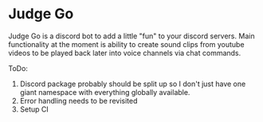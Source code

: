 # Judge Go

Judge Go is a discord bot to add a little "fun" to your discord servers. Main functionality at the moment is ability to create sound clips from youtube videos to be played back later into voice channels via chat commands.

ToDo:

1) Discord package probably should be split up so I don't just have one giant namespace with everything globally available.
2) Error handling needs to be revisited
3) Setup CI
